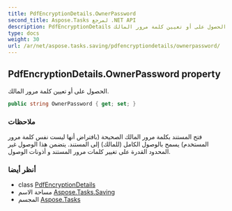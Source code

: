 ```yaml
---
title: PdfEncryptionDetails.OwnerPassword
second_title: Aspose.Tasks لمرجع .NET API
description: PdfEncryptionDetails ملكية. الحصول على أو تعيين كلمة مرور المالك.
type: docs
weight: 30
url: /ar/net/aspose.tasks.saving/pdfencryptiondetails/ownerpassword/
---
```

## PdfEncryptionDetails.OwnerPassword property

الحصول على أو تعيين كلمة مرور المالك.

```csharp
public string OwnerPassword { get; set; }
```

### ملاحظات

فتح المستند بكلمة مرور المالك الصحيحة (بافتراض أنها ليست نفس كلمة مرور المستخدم) يسمح بالوصول الكامل (للمالك) إلى المستند. يتضمن هذا الوصول غير المحدود القدرة على تغيير كلمات مرور المستند و أذونات الوصول.

### أنظر أيضا

* class [PdfEncryptionDetails](../)
* مساحة الاسم [Aspose.Tasks.Saving](../../pdfencryptiondetails/)
* المجسم [Aspose.Tasks](../../../)



